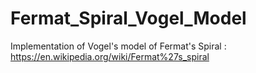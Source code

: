 # Fermat_Spiral_Vogel_Model
Implementation of Vogel's model of Fermat's Spiral : https://en.wikipedia.org/wiki/Fermat%27s_spiral
